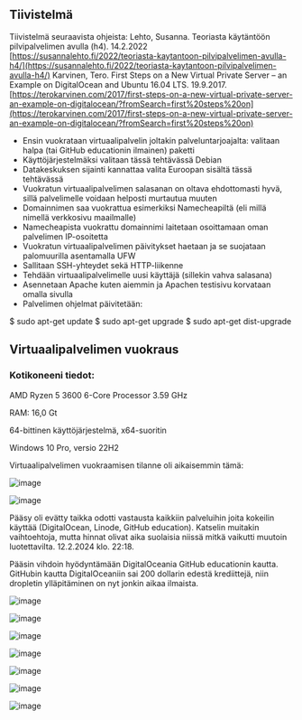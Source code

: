 ## Tiivistelmä

Tiivistelmä seuraavista ohjeista:
 Lehto, Susanna. Teoriasta käytäntöön pilvipalvelimen avulla (h4). 14.2.2022 [https://susannalehto.fi/2022/teoriasta-kaytantoon-pilvipalvelimen-avulla-h4/](https://susannalehto.fi/2022/teoriasta-kaytantoon-pilvipalvelimen-avulla-h4/)
Karvinen, Tero. First Steps on a New Virtual Private Server – an Example on DigitalOcean and Ubuntu 16.04 LTS. 19.9.2017.[https://terokarvinen.com/2017/first-steps-on-a-new-virtual-private-server-an-example-on-digitalocean/?fromSearch=first%20steps%20on](https://terokarvinen.com/2017/first-steps-on-a-new-virtual-private-server-an-example-on-digitalocean/?fromSearch=first%20steps%20on)

- Ensin vuokrataan virtuaalipalvelin joltakin palveluntarjoajalta: valitaan halpa (tai GitHub educationin ilmainen) paketti
- Käyttöjärjestelmäksi valitaan tässä tehtävässä Debian
- Datakeskuksen sijainti kannattaa valita Euroopan sisältä tässä tehtävässä
- Vuokratun virtuaalipalvelimen salasanan on oltava ehdottomasti hyvä, sillä  palvelimelle voidaan helposti murtautua muuten
- Domainnimen saa vuokrattua esimerkiksi Namecheapiltä (eli millä nimellä verkkosivu maailmalle)
- Namecheapista vuokrattu domainnimi laitetaan osoittamaan oman palvelimen IP-osoitetta
- Vuokratun virtuaalipalvelimen päivitykset haetaan ja se suojataan palomuurilla asentamalla UFW
- Sallitaan SSH-yhteydet sekä HTTP-liikenne
- Tehdään virtuaalipalvelimelle uusi käyttäjä (sillekin vahva salasana)
- Asennetaan Apache kuten aiemmin ja Apachen testisivu korvataan omalla sivulla
- Palvelimen ohjelmat päivitetään:
  
$ sudo apt-get update
$ sudo apt-get upgrade
$ sudo apt-get dist-upgrade

## Virtuaalipalvelimen vuokraus

### Kotikoneeni tiedot:

AMD Ryzen 5 3600 6-Core Processor 3.59 GHz

RAM: 16,0 Gt

64-bittinen käyttöjärjestelmä, x64-suoritin

Windows 10 Pro, versio 22H2


Virtuaalipalvelimen vuokraamisen tilanne oli aikaisemmin tämä: 

![image](https://github.com/RonjaVee/smial/assets/148786247/f447cace-1059-4160-8304-c36df981deaf)

![image](https://github.com/RonjaVee/smial/assets/148786247/719c8fbe-c90e-48db-bf9e-0e4e98e259f7)



Pääsy oli evätty taikka odotti vastausta kaikkiin palveluihin joita kokeilin käyttää (DigitalOcean, Linode, GitHub education). Katselin muitakin vaihtoehtoja, mutta hinnat olivat aika suolaisia niissä mitkä
vaikutti muutoin luotettavilta.
12.2.2024 klo. 22:18.

Pääsin vihdoin hyödyntämään DigitalOceania GitHub educationin kautta. GitHubin kautta DigitalOceaniin sai 200 dollarin edestä krediittejä, niin dropletin ylläpitäminen on nyt jonkin aikaa ilmaista.

![image](https://github.com/RonjaVee/smial/assets/148786247/dc75cfc1-c8d4-4ba5-99c7-bcb15981ca08)

![image](https://github.com/RonjaVee/smial/assets/148786247/54867115-8fc0-4d11-9437-9c727db529d6)

![image](https://github.com/RonjaVee/smial/assets/148786247/ae2c1f65-59b4-4700-81d0-28a3d2db2259)

![image](https://github.com/RonjaVee/smial/assets/148786247/af2c9add-e84b-429b-adea-b836f044aee7)

![image](https://github.com/RonjaVee/smial/assets/148786247/155451a4-b996-4055-b3c6-11e12b7e3903)

![image](https://github.com/RonjaVee/smial/assets/148786247/f71b0f5a-52a0-4878-9181-7203e4820d75)

![image](https://github.com/RonjaVee/smial/assets/148786247/ef702445-c09d-44c5-a542-fbe6bd5a4639)











